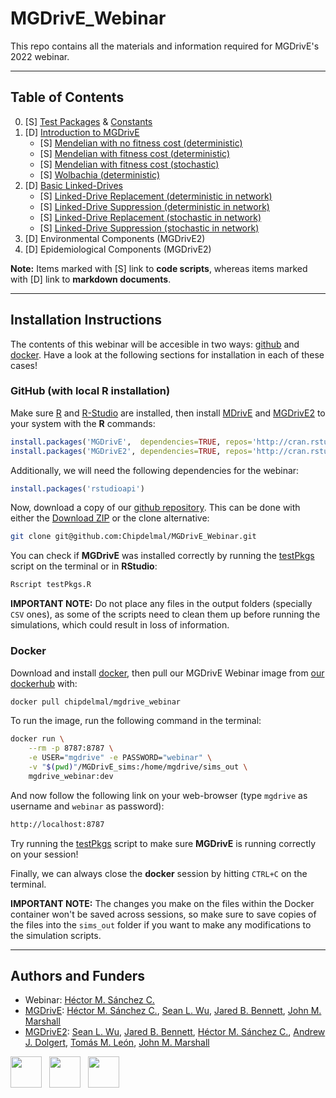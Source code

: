 # MGDrivE_Webinar


This repo contains all the materials and information required for MGDrivE's 2022 webinar.

<hr>

## Table of Contents

0. [S] [Test Packages](./demos/testPkgs.R) & [Constants](./demos/constants.R)
1. [D] [Introduction to MGDrivE](./MD/Intro.md)
    * [S] [Mendelian with no fitness cost (deterministic)](./demos/MendelianNoCost.R)
    * [S] [Mendelian with fitness cost (deterministic)](./demos/MendelianCost.R)
    * [S] [Mendelian with fitness cost (stochastic)](./demos/MendelianStochastic.R)
    * [S] [Wolbachia (deterministic)](./demos/Wolbachia.R)
2. [D] [Basic Linked-Drives](./MD/LDR.md)
    * [S] [Linked-Drive Replacement (deterministic in network)](./demos/LDRReplacementDeterministic.R)
    * [S] [Linked-Drive Suppression (deterministic in network)](./demos/LDRSuppressionDeterministic.R)
    * [S] [Linked-Drive Replacement (stochastic in network)](./demos/LDRReplacementStochastic.R)
    * [S] [Linked-Drive Suppression (stochastic in network)](./demos/LDRSuppressionStochastic.R)
3. [D] Environmental Components (MGDrivE2)
4. [D] Epidemiological Components (MGDrivE2)

**Note:** Items marked with [S] link to **code scripts**, whereas items marked with [D] link to **markdown documents**.

<hr>

## Installation Instructions

The contents of this webinar will be accesible in two ways: [github](https://github.com/Chipdelmal/MGDrivE_Webinar) and [docker](https://hub.docker.com/repository/docker/chipdelmal/mgdrive_webinar). Have a look at the following sections for installation in each of these cases!

### GitHub (with local R installation)

Make sure [R](https://www.r-project.org/) and [R-Studio](https://www.rstudio.com/) are installed, then install [MDrivE](https://cran.r-project.org/web/packages/MGDrivE/index.html) and [MGDrivE2](https://cran.r-project.org/web/packages/MGDrivE2/index.html) to your system with the **R** commands:

```R
install.packages('MGDrivE',  dependencies=TRUE, repos='http://cran.rstudio.com/')
install.packages('MGDrivE2', dependencies=TRUE, repos='http://cran.rstudio.com/')
```

Additionally, we will need the following dependencies for the webinar:

```R
install.packages('rstudioapi')
```


Now, download a copy of our [github repository](https://github.com/Chipdelmal/MGDrivE_Webinar). This can be done with either the [Download ZIP](https://github.com/Chipdelmal/MGDrivE_Webinar/archive/refs/heads/main.zip) or the clone alternative:

```bash
git clone git@github.com:Chipdelmal/MGDrivE_Webinar.git
```

You can check if **MGDrivE** was installed correctly by running the [testPkgs](./demos/testPkgs.R) script on the terminal or in **RStudio**:

```bash
Rscript testPkgs.R
```
**IMPORTANT NOTE:** Do not place any files in the output folders (specially `CSV` ones), as some of the scripts need to clean them up before running the simulations, which could result in loss of information. 

### Docker

Download and install [docker](https://docs.docker.com/get-docker/), then pull our MGDrivE Webinar image from [our dockerhub](https://hub.docker.com/repository/docker/chipdelmal/mgdrive_webinar) with:

```bash
docker pull chipdelmal/mgdrive_webinar
```

To run the image, run the following command in the terminal:

```bash
docker run \
    --rm -p 8787:8787 \
    -e USER="mgdrive" -e PASSWORD="webinar" \
    -v "$(pwd)"/MGDrivE_sims:/home/mgdrive/sims_out \
    mgdrive_webinar:dev
```  

And now follow the following link on your web-browser (type `mgdrive` as username and `webinar` as password):

```bash
http://localhost:8787
```

Try running the [testPkgs](./demos/testPkgs.R) script to make sure **MGDrivE** is running correctly on your session!

Finally, we can always close the **docker** session by hitting `CTRL+C` on the terminal.

**IMPORTANT NOTE:** The changes you make on the files within the Docker container won't be saved across sessions, so make sure to save copies of the files into the `sims_out` folder if you want to make any modifications to the simulation scripts.

<hr>

## Authors and Funders

* Webinar: [Héctor M. Sánchez C.](https://chipdelmal.github.io/)
* [MGDrivE](https://besjournals.onlinelibrary.wiley.com/doi/full/10.1111/2041-210X.13318): [Héctor M. Sánchez C.](https://chipdelmal.github.io/), [Sean L. Wu](https://slwu89.github.io/), [Jared B. Bennett](https://www.linkedin.com/in/jared-bennett-21a7a9a0?original_referer=https%3A%2F%2Fwww.google.com%2F), [John M. Marshall](https://publichealth.berkeley.edu/people/john-marshall/)
* [MGDrivE2](https://journals.plos.org/ploscompbiol/article?id=10.1371/journal.pcbi.1009030): [Sean L. Wu](https://slwu89.github.io/), [Jared B. Bennett](https://www.linkedin.com/in/jared-bennett-21a7a9a0?original_referer=https%3A%2F%2Fwww.google.com%2F), [Héctor M. Sánchez C.](https://chipdelmal.github.io/), [Andrew J. Dolgert](https://www.researchgate.net/profile/Andrew-Dolgert), [Tomás M. León](https://tomasleon.com/), [John M. Marshall](https://publichealth.berkeley.edu/people/john-marshall/)

<img src="https://chipdelmal.github.io/MGSurvE_Presentations/2022_EEID/images/Logos/berkeley.jpg" height="50"> &nbsp; <img src="https://chipdelmal.github.io/MGSurvE_Presentations/2022_EEID/images/Logos/IGI.png" height="50"> &nbsp; <img src="https://chipdelmal.github.io/MGSurvE_Presentations/2022_EEID/images/Logos/gates.jpg" height="50"> 
